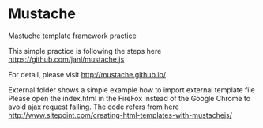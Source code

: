 Mustache
========

Mastuche template framework practice


This simple practice is following the steps here
https://github.com/janl/mustache.js

For detail, please visit 
http://mustache.github.io/


External folder shows a simple example how to import external template file
Please open the index.html in the FireFox instead of the Google Chrome to avoid
ajax request failing.
The code refers from here
http://www.sitepoint.com/creating-html-templates-with-mustachejs/
